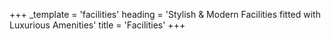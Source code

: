 +++
_template = 'facilities'
heading = 'Stylish & Modern Facilities fitted with Luxurious Amenities'
title = 'Facilities'
+++
